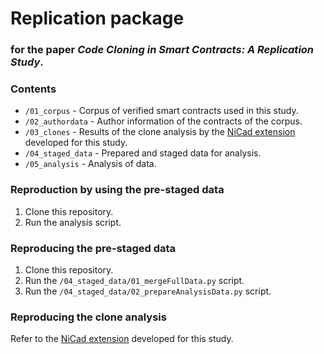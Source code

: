 # Replication package
### for the paper _Code Cloning in Smart Contracts: A Replication Study_.

### Contents

* `/01_corpus` - Corpus of verified smart contracts used in this study.
* `/02_authordata` - Author information of the contracts of the corpus.
* `/03_clones` - Results of the clone analysis by the [NiCad extension](https://github.com/eff-kay/nicad6) developed for this study.
* `/04_staged_data` - Prepared and staged data for analysis.
* `/05_analysis` - Analysis of data.

### Reproduction by using the pre-staged data

1. Clone this repository.
2. Run the analysis script.

### Reproducing the pre-staged data

1. Clone this repository.
2. Run the `/04_staged_data/01_mergeFullData.py` script.
3. Run the `/04_staged_data/02_prepareAnalysisData.py` script.

### Reproducing the clone analysis

Refer to the [NiCad extension](https://github.com/eff-kay/nicad6) developed for this study.
